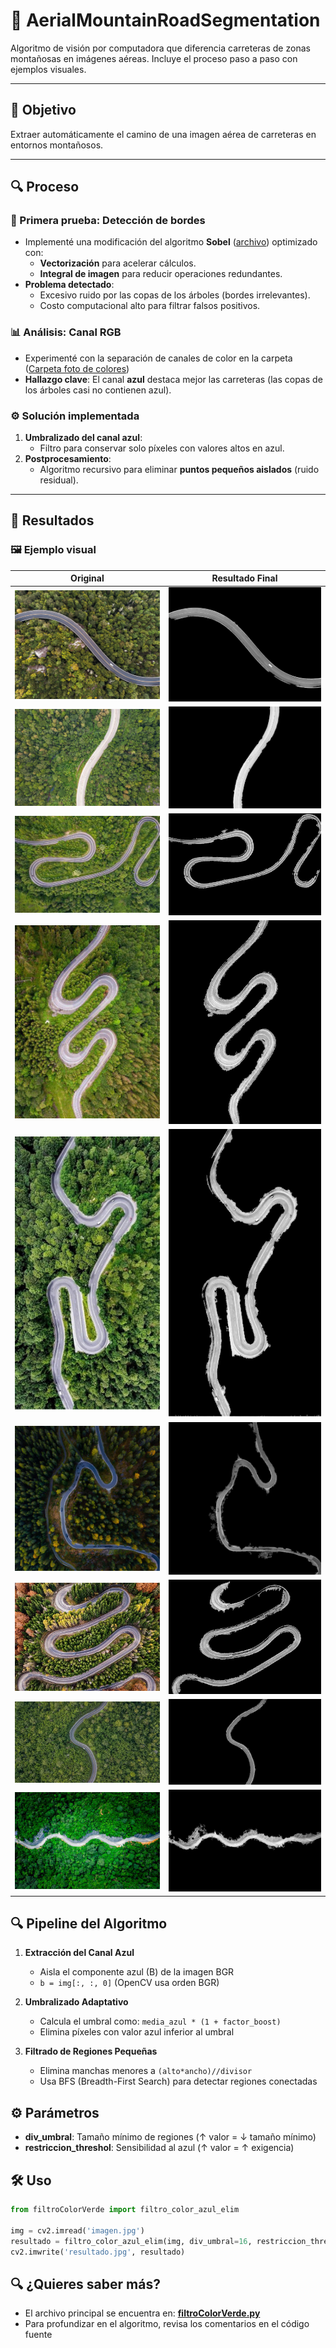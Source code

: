 # 🚁 AerialMountainRoadSegmentation  

Algoritmo de visión por computadora que diferencia carreteras de zonas montañosas en imágenes aéreas. Incluye el proceso paso a paso con ejemplos visuales.  

---

## 🎯 Objetivo  
Extraer automáticamente el camino de una imagen aérea de carreteras en entornos montañosos.  

---

## 🔍 Proceso  

### 📌 Primera prueba: Detección de bordes  
- Implementé una modificación del algoritmo **Sobel** ([archivo](sobelObtimizado.py)) optimizado con:  
  - **Vectorización** para acelerar cálculos.  
  - **Integral de imagen** para reducir operaciones redundantes.  
- **Problema detectado**:  
  - Excesivo ruido por las copas de los árboles (bordes irrelevantes).  
  - Costo computacional alto para filtrar falsos positivos.  

### 📊 Análisis: Canal RGB  
- Experimenté con la separación de canales de color en la carpeta ([Carpeta foto de colores](fotosColores))
- **Hallazgo clave**: El canal **azul** destaca mejor las carreteras (las copas de los árboles casi no contienen azul).  

### ⚙️ Solución implementada  
1. **Umbralizado del canal azul**:  
   - Filtro para conservar solo píxeles con valores altos en azul.  
2. **Postprocesamiento**:  
   - Algoritmo recursivo para eliminar **puntos pequeños aislados** (ruido residual).  

---

## 📌 Resultados  
### 🖼️ Ejemplo visual  
| Original | Resultado Final |  
|----------|-----------------|  
| ![Original](ejemplos/foto1.jpg) | ![Resultado](ejemplos/foto1_edit.jpg) |
| ![Original](ejemplos/foto2.jpg) | ![Resultado](ejemplos/foto2_edit.jpg) |  
| ![Original](ejemplos/foto3.jpg) | ![Resultado](ejemplos/foto3_edit.jpg) |
| ![Original](ejemplos/foto4.jpg) | ![Resultado](ejemplos/foto4_edit.jpg) |
| ![Original](ejemplos/foto5.jpg) | ![Resultado](ejemplos/foto5_edit.jpg) | 
| ![Original](ejemplos/foto6.jpg) | ![Resultado](ejemplos/foto6_edit.jpg) | 
| ![Original](ejemplos/foto7.jpg) | ![Resultado](ejemplos/foto7_edit.jpg) | 
| ![Original](ejemplos/foto8.jpg) | ![Resultado](ejemplos/foto8_edit.jpg) | 
| ![Original](ejemplos/foto9.jpg) | ![Resultado](ejemplos/foto9_edit.jpg) |

## 🔍 Pipeline del Algoritmo

1. **Extracción del Canal Azul**
   - Aisla el componente azul (B) de la imagen BGR
   - `b = img[:, :, 0]` (OpenCV usa orden BGR)

2. **Umbralizado Adaptativo**
   - Calcula el umbral como: `media_azul * (1 + factor_boost)`
   - Elimina píxeles con valor azul inferior al umbral

3. **Filtrado de Regiones Pequeñas**
   - Elimina manchas menores a `(alto*ancho)//divisor`
   - Usa BFS (Breadth-First Search) para detectar regiones conectadas

## ⚙️ Parámetros
- **div_umbral**: Tamaño mínimo de regiones (↑ valor = ↓ tamaño mínimo)
- **restriccion_threshol**: Sensibilidad al azul (↑ valor = ↑ exigencia)

## 🛠️ Uso
```python
from filtroColorVerde import filtro_color_azul_elim

img = cv2.imread('imagen.jpg')
resultado = filtro_color_azul_elim(img, div_umbral=16, restriccion_threshold=0.7)
cv2.imwrite('resultado.jpg', resultado)
```

## 🔍 ¿Quieres saber más?
- El archivo principal se encuentra en: **[filtroColorVerde.py](filtroColorVerde.py)**
- Para profundizar en el algoritmo, revisa los comentarios en el código fuente
